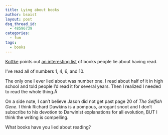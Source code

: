 ```yaml
---
title: Lying about books
author: bsoist
layout: post
dsq_thread_id:
  - 48596739
categories:
  - fun
tags:
  - books
---
```

[Kottke][1] points out [an interesting list][2] of books people lie about having read.

I&#8217;ve read all of numbers 1, 4, 6, and 10.

The only one I ever lied about was number one. I read about half of it in high school and told people I&#8217;d read it for several years. Then I realized I needed to read the whole thing.Â 

On a side note, I can&#8217;t believe Jason did not get past page 20 of *The Selfish Gene*. I think Richard Dawkins is a pompous, arrogant snoot and I don&#8217;t subscribe to his devotion to Darwinist explanations for all evolution, BUT I think the writing is compelling.

What books have you lied about reading?

 [1]: http://kottke.org
 [2]: http://bit.ly/JFLQ6
